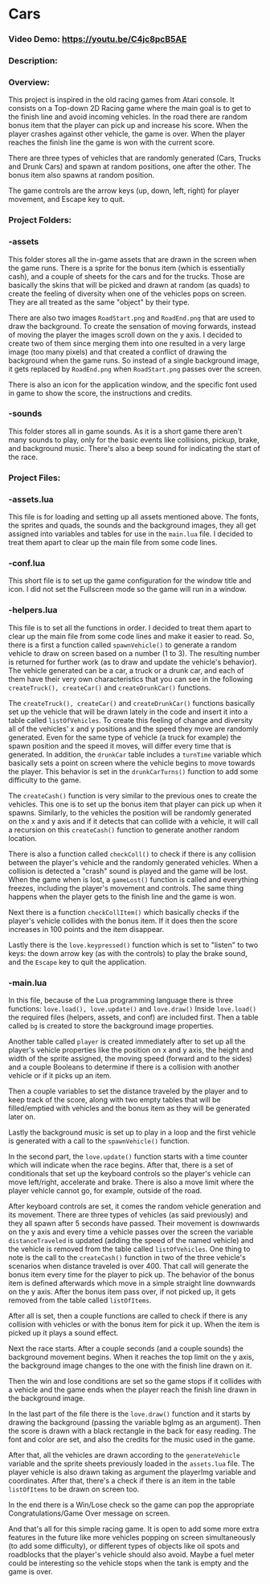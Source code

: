 # Cars
### Video Demo:  <https://youtu.be/C4jc8pcB5AE>
### Description:

### Overview:
This project is inspired in the old racing games from Atari console. It consists on a Top-down 2D Racing game where the main goal is to get to the finish line and avoid incoming vehicles. In the road there are random bonus item that the player can pick up and increase his score. When the player crashes against other vehicle, the game is over. When the player reaches the finish line the game is won with the current score.

There are three types of vehicles that are randomly generated (Cars, Trucks and Drunk Cars) and spawn at random positions, one after the other. The bonus item also spawns at random position.

The game controls are the arrow keys (up, down, left, right) for player movement, and Escape key to quit.


### Project Folders:
### -assets
This folder stores all the in-game assets that are drawn in the screen when the game runs. There is a sprite for the bonus item (which is essentially cash), and a couple of sheets for the cars and for the trucks. Those are basically the skins that will be picked and drawn at random (as quads) to create the feeling of diversity when one of the vehicles pops on screen. They are all treated as the same "object" by their type. 

There are also two images `RoadStart.png` and `RoadEnd.png` that are used to draw the background. To create the sensation of moving forwards, instead of moving the player the images scroll down on the y axis. I decided to create two of them since merging them into one resulted in a very large image (too many pixels) and that created a conflict of drawing the background when the game runs. So instead of a single background image, it gets replaced by `RoadEnd.png` when `RoadStart.png` passes over the screen.

There is also an icon for the application window, and the specific font used in game to show the score, the instructions and credits.

### -sounds
This folder stores all in game sounds. As it is a short game there aren't many sounds to play, only for the basic events like collisions, pickup, brake, and background music. There's also a beep sound for indicating the start of the race.


### Project Files:
### -assets.lua
This file is for loading and setting up all assets mentioned above. The fonts, the sprites and quads, the sounds and the background images, they all get assigned into variables and tables for use in the `main.lua` file. I decided to treat them apart to clear up the main file from some code lines.

### -conf.lua
This short file is to set up the game configuration for the window title and icon. I did not set the Fullscreen mode so the game will run in a window.

### -helpers.lua
This file is to set all the functions in order. I decided to treat them apart to clear up the main file from some code lines and make it easier to read. 
So, there is a first a function called `spawnVehicle()` to generate a random vehicle to draw on screen based on a number (1 to 3). The resulting number is returned for further work (as to draw and update the vehicle's behavior). The vehicle generated can be a car, a truck or a drunk car, and each of them have their very own characteristics that you can see in the following `createTruck(), createCar()` and `createDrunkCar()` functions.

The `createTruck(), createCar()` and `createDrunkCar()` functions basically set up the vehicle that will be drawn lately in the code and insert it into a table called `listOfVehicles`. To create this feeling of change and diversity all of the vehicles' x and y positions and the speed they move are randomly generated. Even for the same type of vehicle (a truck for example) the spawn position and the speed it moves, will differ every time that is generated. 
In addition, the `drunkCar` table includes a `turnTime` variable which basically sets a point on screen where the vehicle begins to move towards the player. This behavior is set in the `drunkCarTurns()` function to add some difficulty to the game.

The `createCash()` function is very similar to the previous ones to create the vehicles. This one is to set up the bonus item that player can pick up when it spawns. Similarly, to the vehicles the position will be randomly generated on the x and y axis and if it detects that can collide with a vehicle, it will call a recursion on this `createCash()` function to generate another random location.

There is also a function called `checkColl()` to check if there is any collision between the player's vehicle and the randomly generated vehicles. When a collision is detected a "crash" sound is played and the game will be lost. When the game when is lost, a `gameLost()` function is called and everything freezes, including the player's movement and controls. The same thing happens when the player gets to the finish line and the game is won.

Next there is a function `checkCollItem()` which basically checks if the player's vehicle collides with the bonus item. If it does then the score increases in 100 points and the item disappear.

Lastly there is the `love.keypressed()` function which is set to "listen" to two keys: the down arrow key (as with the controls) to play the brake sound, and the `Escape` key to quit the application.

### -main.lua
In this file, because of the Lua programming language there is three functions: `love.load(), love.update()` and `love.draw()`
Inside `love.load()` the required files (helpers, assets, and conf) are included first. Then a table called `bg` is created to store the background image properties.

Another table called `player` is created immediately after to set up all the player's vehicle properties like the position on x and y axis, the height and width of the sprite assigned, the moving speed (forward and to the sides) and a couple Booleans to determine if there is a collision with another vehicle or if it picks up an item.

Then a couple variables to set the distance traveled by the player and to keep track of the score, along with two empty tables that will be filled/emptied with vehicles and the bonus item as they will be generated later on.

Lastly the background music is set up to play in a loop and the first vehicle is generated with a call to the `spawnVehicle()` function.

In the second part, the `love.update()` function starts with a time counter which will indicate when the race begins. After that, there is a set of conditionals that set up the keyboard controls so the player's vehicle can move left/right, accelerate and brake. There is also a move limit where the player vehicle cannot go, for example, outside of the road.

After keyboard controls are set, it comes the random vehicle generation and its movement. There are three types of vehicles (as said previously) and they all spawn after 5 seconds have passed. Their movement is downwards on the y axis and every time a vehicle passes over the screen the variable `distanceTraveled` is updated (adding the speed of the named vehicle) and the vehicle is removed from the table called `listOfVehicles`. 
One thing to note is the call to the `createCash()` function in two of the three vehicle's scenarios when distance traveled is over 400. That call will generate the bonus item every time for the player to pick up. The behavior of the bonus item is defined afterwards which move in a simple straight line downwards on the y axis. After the bonus item pass over, if not picked up, it gets removed from the table called `listOfItems`.

After all is set, then a couple functions are called to check if there is any collision with vehicles or with the bonus item for pick it up. When the item is picked up it plays a sound effect.

Next the race starts. After a couple seconds (and a couple sounds) the background movement begins. When it reaches the top limit on the y axis, the background image changes to the one with the finish line drawn on it.

Then the win and lose conditions are set so the game stops if it collides with a vehicle and the game ends when the player reach the finish line drawn in the background image.

In the last part of the file there is the `love.draw()` function and it starts by drawing the background (passing the variable bgImg as an argument). Then the score is drawn with a black rectangle in the back for easy reading. The font and color are set, and also the credits for the music used in the game.

After that, all the vehicles are drawn according to the `generateVehicle` variable and the sprite sheets previously loaded in the `assets.lua` file. The player vehicle is also drawn taking as argument the playerImg variable and coordinates. After that, there's a check if there is an item in the table `listOfItems` to be drawn on screen too.

In the end there is a Win/Lose check so the game can pop the appropriate Congratulations/Game Over message on screen.

And that's all for this simple racing game. It is open to add some more extra features in the future like more vehicles popping on screen simultaneously (to add some difficulty), or different types of objects like oil spots and roadblocks that the player's vehicle should also avoid. Maybe a fuel meter could be interesting so the vehicle stops when the tank is empty and the game is over.
